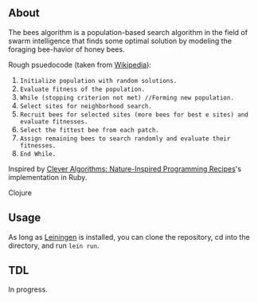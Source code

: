 ## About ##
The bees algorithm is a population-based search algorithm in the field of swarm intelligence that finds some optimal solution by modeling the foraging bee-havior of honey bees.

Rough psuedocode (taken from [Wikipedia](http://en.wikipedia.org/wiki/Bees_algorithm)):

1. `Initialize population with random solutions.`
2. `Evaluate fitness of the population.`
3. `While (stopping criterion not met) //Forming new population.`
4. `Select sites for neighborhood search.`
5. `Recruit bees for selected sites (more bees for best e sites) and evaluate fitnesses.`
6. `Select the fittest bee from each patch.`
7. `Assign remaining bees to search randomly and evaluate their fitnesses.`
8. `End While.`

Inspired by [Clever Algorithms: Nature-Inspired Programming Recipes](http://www.cleveralgorithms.com/nature-inspired/swarm/bees_algorithm.html)'s implementation in Ruby.

Clojure

## Usage ##
As long as [Leiningen](https://github.com/technomancy/leiningen/) is installed, you can clone the repository, cd into the directory, and run `lein run`.

## TDL ##
In progress.